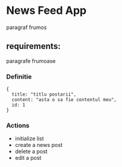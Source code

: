 # News Feed App

paragraf frumos

## requirements:

paragrafe frumoase

### Definitie

```
{
  title: "titlu postarii",
  content: "asta o sa fie contentul meu",
  id: 1
}
```

### Actions

- initialize list
- create a news post
- delete a post
- edit a post
